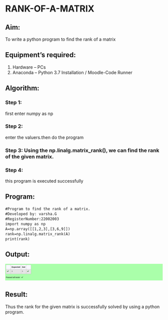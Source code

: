 # RANK-OF-A-MATRIX
## Aim:
To write a python program to find the rank of a matrix
## Equipment’s required:
1. 	Hardware – PCs
2. 	Anaconda – Python 3.7 Installation / Moodle-Code Runner
## Algorithm:
### Step 1: 
first enter numpy as np
### Step 2: 
enter the valuers.then do the program
### Step 3: Using the np.linalg.matrix_rank(), we can find the rank of the given matrix.
### Step 4: 
this program is executed successfully
## Program:
```
#Program to find the rank of a matrix.
#Developed by: varsha.G
#RegisterNumber:22002003
import numpy as np
A=np.array([[1,2,3],[3,6,9]])
rank=np.linalg.matrix_rank(A)
print(rank)
```
## Output:
!['OUTPUT'](/rankofamatrix.png)
## Result:
Thus the rank for the given matrix is successfully solved by  using a python program.

